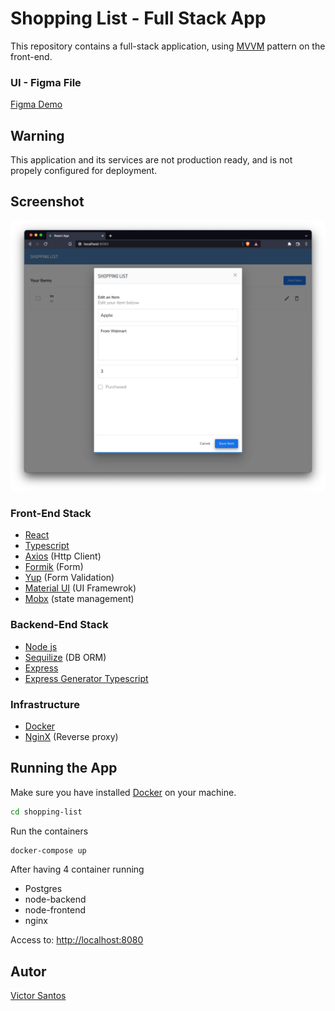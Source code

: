 # Shopping List - Full Stack App

This repository contains a full-stack application, using [MVVM](https://en.wikipedia.org/wiki/Model%E2%80%93view%E2%80%93viewmodel) pattern on the front-end.

### UI - Figma File
[Figma Demo](https://www.figma.com/file/FP6nTXF1nqA9J5QFk0ieHi/DEMO-UI-TEST?node-id=0%3A1)

## Warning

This application and its services are not production ready, and is not propely configured for deployment.

## Screenshot
<img src="doc/ui.png"/>

### Front-End Stack 
- [React](https://reactjs.org/)
- [Typescript](https://www.typescriptlang.org/)
- [Axios](https://axios-http.com/docs/intro) (Http Client)
- [Formik](https://formik.org/) (Form)
- [Yup](https://www.npmjs.com/package/yup) (Form Validation)
- [Material UI](https://mui.com/) (UI Framewrok)
- [Mobx](https://mobx.js.org/README.html) (state management)

### Backend-End Stack 
- [Node js](https://nodejs.org/en/)
- [Sequilize](https://sequelize.org/) (DB ORM)
- [Express](https://expressjs.com/)
- [Express Generator Typescript](https://www.npmjs.com/package/express-generator-typescript)

### Infrastructure
- [Docker](https://www.docker.com/)
- [NginX](https://www.nginx.com/) (Reverse proxy)

## Running the App

Make sure you have installed [Docker](https://www.docker.com/) on your machine.

```sh
cd shopping-list
```
Run the containers
```sh
docker-compose up
```
After having 4 container running 
- Postgres
- node-backend
- node-frontend
- nginx

Access to: [http://localhost:8080](http://localhost:8080/)


## Autor

[Victor Santos](https://vsantos.info)


